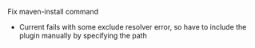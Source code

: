Fix maven-install command
* Current fails with some exclude resolver error, so have to include the plugin manually by specifying the path